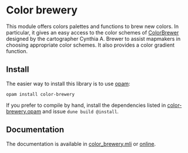 Color brewery
=============

This module offers colors palettes and functions to brew new colors.
In particular, it gives an easy access to the color schemes of
[ColorBrewer](http://colorbrewer2.org/) designed by the cartographer
Cynthia A. Brewer to assist mapmakers in choosing appropriate color
schemes.  It also provides a color gradient function.

Install
-------

The easier way to install this library is to use [opam][]:

    opam install color-brewery

If you prefer to compile by hand, install the dependencies listed in
[color-brewery.opam](color-brewery.opam) and issue `dune build
@install`.

[opam]: https://opam.ocaml.org/

Documentation
-------------

The documentation is available in
[color_brewery.mli](src/color_brewery.mli) or
[online](http://chris00.github.io/color_brewery/doc/color-brewery/Color_brewery/).
